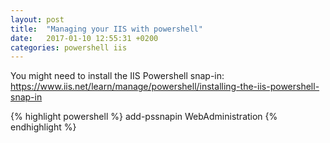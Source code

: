 ```yaml
---
layout: post
title:  "Managing your IIS with powershell"
date:   2017-01-10 12:55:31 +0200
categories: powershell iis
---
```



You might need to install the IIS Powershell snap-in: https://www.iis.net/learn/manage/powershell/installing-the-iis-powershell-snap-in


{% highlight powershell %}
add-pssnapin WebAdministration
{% endhighlight %}